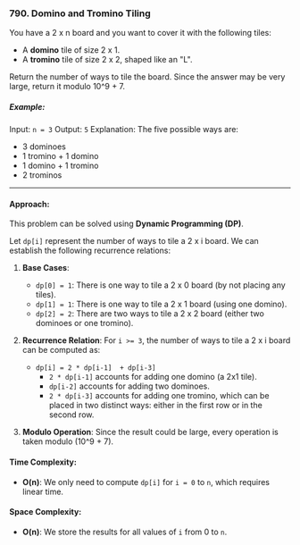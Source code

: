 ### 790. Domino and Tromino Tiling

You have a 2 x n board and you want to cover it with the following tiles:
- A **domino** tile of size 2 x 1.
- A **tromino** tile of size 2 x 2, shaped like an "L".

Return the number of ways to tile the board. Since the answer may be very large, return it modulo 10^9 + 7.

##### Example:
Input: `n = 3`
Output: `5`
Explanation:
The five possible ways are:
- 3 dominoes
- 1 tromino + 1 domino
- 1 domino + 1 tromino
- 2 trominos

---

#### Approach:

This problem can be solved using **Dynamic Programming (DP)**.

Let `dp[i]` represent the number of ways to tile a 2 x i board. We can establish the following recurrence relations:

1. **Base Cases**:
   - `dp[0] = 1`: There is one way to tile a 2 x 0 board (by not placing any tiles).
   - `dp[1] = 1`: There is one way to tile a 2 x 1 board (using one domino).
   - `dp[2] = 2`: There are two ways to tile a 2 x 2 board (either two dominoes or one tromino).

2. **Recurrence Relation**:
   For `i >= 3`, the number of ways to tile a 2 x i board can be computed as:
   - `dp[i] = 2 * dp[i-1]  + dp[i-3]`
     - `2 * dp[i-1]` accounts for adding one domino (a 2x1 tile).
     - `dp[i-2]` accounts for adding two dominoes.
     - `2 * dp[i-3]` accounts for adding one tromino, which can be placed in two distinct ways: either in the first row or in the second row.

3. **Modulo Operation**:
   Since the result could be large, every operation is taken modulo \(10^9 + 7\).


#### Time Complexity:
- **O(n)**: We only need to compute `dp[i]` for `i = 0` to `n`, which requires linear time.

#### Space Complexity:
- **O(n)**: We store the results for all values of `i` from 0 to `n`.
